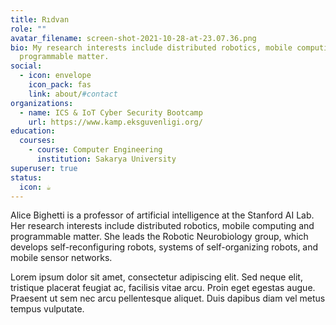 ```yaml
---
title: Rıdvan
role: ""
avatar_filename: screen-shot-2021-10-28-at-23.07.36.png
bio: My research interests include distributed robotics, mobile computing and
  programmable matter.
social:
  - icon: envelope
    icon_pack: fas
    link: about/#contact
organizations:
  - name: ICS & IoT Cyber Security Bootcamp
    url: https://www.kamp.eksguvenligi.org/
education:
  courses:
    - course: Computer Engineering
      institution: Sakarya University
superuser: true
status:
  icon: ☕️
---
```


Alice Bighetti is a professor of artificial intelligence at the Stanford AI Lab. Her research interests include distributed robotics, mobile computing and programmable matter. She leads the Robotic Neurobiology group, which develops self-reconfiguring robots, systems of self-organizing robots, and mobile sensor networks.

Lorem ipsum dolor sit amet, consectetur adipiscing elit. Sed neque elit, tristique placerat feugiat ac, facilisis vitae arcu. Proin eget egestas augue. Praesent ut sem nec arcu pellentesque aliquet. Duis dapibus diam vel metus tempus vulputate.
